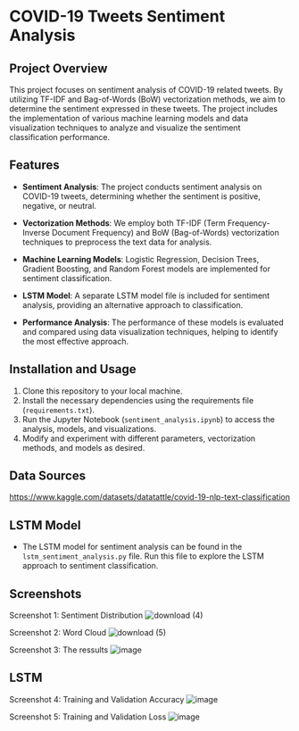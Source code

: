 # COVID-19 Tweets Sentiment Analysis

## Project Overview
This project focuses on sentiment analysis of COVID-19 related tweets. By utilizing TF-IDF and Bag-of-Words (BoW) vectorization methods, we aim to determine the sentiment expressed in these tweets. The project includes the implementation of various machine learning models and data visualization techniques to analyze and visualize the sentiment classification performance.

## Features
- **Sentiment Analysis**: The project conducts sentiment analysis on COVID-19 tweets, determining whether the sentiment is positive, negative, or neutral.

- **Vectorization Methods**: We employ both TF-IDF (Term Frequency-Inverse Document Frequency) and BoW (Bag-of-Words) vectorization techniques to preprocess the text data for analysis.

- **Machine Learning Models**: Logistic Regression, Decision Trees, Gradient Boosting, and Random Forest models are implemented for sentiment classification.

- **LSTM Model**: A separate LSTM model file is included for sentiment analysis, providing an alternative approach to classification.

- **Performance Analysis**: The performance of these models is evaluated and compared using data visualization techniques, helping to identify the most effective approach.

## Installation and Usage
1. Clone this repository to your local machine.
2. Install the necessary dependencies using the requirements file (`requirements.txt`).
3. Run the Jupyter Notebook (`sentiment_analysis.ipynb`) to access the analysis, models, and visualizations.
4. Modify and experiment with different parameters, vectorization methods, and models as desired.

## Data Sources
https://www.kaggle.com/datasets/datatattle/covid-19-nlp-text-classification

## LSTM Model
- The LSTM model for sentiment analysis can be found in the `lstm_sentiment_analysis.py` file. Run this file to explore the LSTM approach to sentiment classification.

## Screenshots
Screenshot 1: Sentiment Distribution
![download (4)](https://github.com/Sameer1232018/sentiment_analysis/assets/49482350/247da2ab-ee45-4d6b-83d0-a0fa44631a1c)

Screenshot 2: Word Cloud
![download (5)](https://github.com/Sameer1232018/sentiment_analysis/assets/49482350/9a782525-913d-4b7f-9ce6-718204b00f62)

Screenshot 3: The ressults
![image](https://github.com/Sameer1232018/sentiment_analysis/assets/49482350/f24568e7-0117-4d7b-b1a1-167f2161d52f)

## LSTM

Screenshot 4: Training and Validation Accuracy
![image](https://github.com/Sameer1232018/sentiment_analysis/assets/49482350/a9c92d4a-1009-4d4f-8313-5d1c540ce16d)


Screenshot 5: Training and Validation Loss
![image](https://github.com/Sameer1232018/sentiment_analysis/assets/49482350/f72ddafe-ee9b-4f24-b002-37acdc7a753c)

